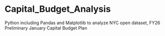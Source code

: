 # Capital_Budget_Analysis

Python including Pandas and Matplotlib to analyze NYC open dataset, FY26 Preliminary January Capital Budget Plan
